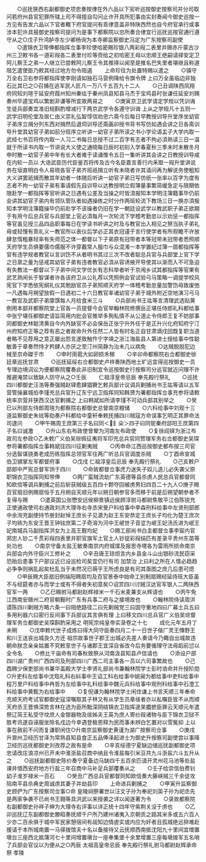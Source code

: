 <!-- { "loadSidebar": true } -->
　　○巡抚狭西右副都御史项忠奏按律在外六品以下官听巡按御史按察司并分司取问若府州县官犯罪所辖上司不得擅自勾问止许开具所犯事由实封奏闻今御史巡按一方见有告发六品以下官者輙下府官提问有乖律意盖非特陕西然也自今府官承行或事涉本犯许具报御史按察司提问为是事下都察院以忠所奏合律宜行巡抚巡按官通行遵守从之○戊子升鸿胪寺左少卿杨询为本寺卿监察御史冯定为广东按察司副使
　　○遣锦衣卫带俸都指挥佥事李珍使哈密赐珍银八两彩叚二表里并赐赤斤蒙古沙州三卫敕书各一道彩叚各二表里付珍等赍给之初哈密王母以忠顺王绝嗣请择安定卫阿儿察王之弟一人继立已尝敕阿儿察王令其推择以闻至是推名巴失里者堪继且称道阻乞遣使臣乃敕其经过地方勿令阻遏
　　上命珍往为处置特赐以遣之
　　○镇守万全右卫右参将都指挥使李刚请如独石马营例降给令旗令牌  上曰万全虽临边非独石比其巳之○召捕在逃军民人匠凡一万八千五百九十二人
　　○己丑调陕西凤翔府同知刘瑄于延安府葭州知州秦纮于秦州凤县知县马杰于宝鸡县时张谦任延安刘赐奏州毕逵宝鸡以繁剧非谦等所宜故两易之
　　○庚寅京卫武学请定学规以凭训诲生徒兵部奏宜准旧规斟酌增减行下两京武学令各遵守训诲  上从之学规凡十五则一武学旧明伦堂及居仁由义崇礼弘智惇信劝忠六斋今后每日早教授训导升堂序坐幼官子弟序立揖分列东西对揖然后退伺训导还斋画卯授书背书写仿如遇会讲之日各斋训导升堂其幼官子弟如前分班序立听讲一幼官子弟所读之书小学论语孟子大学内取一武经七书百将传内取一人习二书每日总授不过二百字有志者不拘必湏熟读三日一温就于所读书内取一节讲说大义使之通晓每日辰时初刻入学春夏秋三季未时未散冬月申时散一幼官子弟中年有长大者难于读诵惟令五日一集听讲其会讲之日教授训导咸在内轮一员以  大诰武臣历代臣鉴百将传及古今名臣嘉言善行内釆取一叚升堂讲说务在垣直明白令人易晓各官子弟齐班祇揖立听有未晓者许其请问再为解说务使粗知大义讲罢祇揖而散其年幼者一体随后听讲一幼官子弟日写仿纸一张率以百字为度有志者不拘一幼官子弟有事请假先自训导以达教授明立假簿量事繁简缓急定与限期依限赴学一都指挥等官听讲之日遇有公差及当操之时皆湏报知本学明注簿籍事毕仍前会讲其幼官子弟内有领队管队者如遇操练之时分作两班轮流下教场三日一换亦湏报知本学明注簿籍操毕仍前赴学不该操者仍旧在学一朝廷设武学以教武职子弟正欲期于有用今后总兵官与兵部堂上官必湏每月一次轮流下学稽考勤怠以示劝惩一都指挥等官虽见授三品四品职事每日在学读书听讲之时及与教官出入相见之祭当执子弟礼毋或轻慢有乖礼义一教官所以表仪后学必正其衣冠谨于言行使学者有所观瞻不许放肆怠惰粗暴轻率有失师范之体一都督以下子弟原有冠带者本等冠带未冠带者悉照顺天府学生员俱要儒巾儒服不许穿戴常人服巾与众混淆一本学置纪过簿一扇都指挥等官有违学规者教官以言训饬不从者明书其过三次不改者聪总兵官与兵部堂上官下学之日禀之量为惩戒其幼官子弟有违者教官必湏从容诱掖开导使其以渐而入不可急迫有失教法一都督以下子弟中间文学优长有志科举者听于京闱乡试其都指挥等官果有武艺熟闲长于智谋者许各该府卫从公礼荐以凭照例会官试验弓马策略一调提学校风宪官下学悉依宪纲礼仪其勉励官员子弟照顺天府学一体稽考勤怠量加警饬毋致废弛一凡遇每月朔望放假一日遇初二十六日教官率诸幼官子弟于城外附近空地演习弓马一教官及武职子弟廪馔每人月给食米三斗
　　○兵部尚书王竑等言清理武选贴黄例用本部并都察院堂上官各一员提督今会官举翰林院修撰岳正堪任侍郎礼科都给事中张宁堪任都御史请旨简用内批会官推举多狥私情不从公道止令侍郎王复不妨部事同都御史林聪清黄自今内外缺官不必会保岳正张宁升外任于是正升兴化府知府宁汀州府知府正等之荐有恶之者故命升外任然二人皆有时名正自甘肃谪戍回既复职当道者略不见荐用之意正屡出怨言遂致触忤宁字靖之浙江海盐县人第进士授给事中性聪敏善于章奏然恃才矜肆人亦厌之至汀州简静为治未几以病免
　　○达贼脱脱犯边械至京命磔于市
　　○申时雨雹大如卵损禾稼
　　○辛卯命都察院右佥都御史徐廷章巡抚甘肃
　　○巡抚延绥右佥都御史卢祥奏陕西地土旷远宜得巡按御史一员专理边境词讼为便都察院覆奏此非旧制宜令巡按御史行按察司分巡官就近问理不许推避淹禁以致缺人防守从之○壬辰
　　仁祖淳皇帝忌辰  奉先殿行祭礼
　　○巡抚四川都御史汪浩等奏强贼赵铎愈肆猖獗乞敕兵部计议调兵剿捕尚书王竑等请以五军营管操襄城伯李瑾充总兵官升辽东宁远卫指挥同知韩赟为署都指挥佥事充参将请敕统率京营并狭西汉达官剿捕之  上曰韩斌如所请李瑾不可动兵部其别举之
　　○癸巳以刑部左侍郎周瑄为都察院右都御史总督南京粮储
　　○六科给事中刘观十三道监察御史朱铉等劾奏户科都给中童轩奉敕抚捕四川贼寇方命误事乞明正其罪命法司逮问
　　○甲午赐周王庶第三子名曰同＜釒朵＞四子曰同铌秦府郃阳王庶第四子名曰诚激
　　○升山东右布政使曾翚为河南左布政使
　　○复徐阎铎为浙江布政司左参政○乙未敕广义伯吴琮佩征夷将军印充总兵官同赞理军务右佥都御史吴琛参将署都指挥佥事韩斌往四川征剿夷贼
　　○丙申命江西巡按御史都布按三司官分选智谋骁勇老成历练指挥总领官军往两广听总兵官调度杀贼
　　○丁酉命宣城伯卫頴掌左军都督府事
　　○戊戌  仁祖淳皇后忌辰  奉先殿行祭礼
　　○己亥敕户部郎中严宪总督军饷于四川
　　○命故都督佥事虎力迷失子奴儿迭儿必失袭父原职锦衣卫指挥同知带俸
　　○两广蛮贼流劫广东英德等县杀虏人民总兵官都督同知欧信等调兵剿捕之前后斩获贼级五百四十颗夺回被虏男妇四百二十九人○庚子赐百官扇旧例赐扇恒于五月朔自天顺元年以朔日朝参官多而移于前是后朔望朝参者不复得与赐
　　○遣英国公张懋安远侯柳景镇远侯顾淳驸马都尉焦敬平江伯陈锐充正使通政使司右通政刘济大理寺右寺丞宋旻户科给事中李森刑科给事中左贤刑部郎中余洵充副使持节册封赵悼王庶长子见灂为赵王东安恭定王庶长子均化为楚王庶次子均钸为东安王晋王钟铉庶第二子奇溶为河中王岷世子音垽为岷王妃汤氏进为岷王妃南城兵马副指挥洪女为上高王觐均妃
　　○赐工部尚书白圭都督佥事李宸内官郑忠人钞二千贯彩叚四表里并职官旗军土官土人钞锭彩叚绢匹有差录平贵州东苗等处功也
　　○南京守备太盐王敏奏南京内府城堞及报恩寺塔各为雷雨所损命南京兵部会内外守臣兴工修补之
　　○辛丑唐王琼炟言内乡县金斗山出银砂流民窃采恐贻后患事下户部议近已设巡检司矣宜仍行有司  加禁治  上曰利之所在人情必趋趋必争争则祸乱起矣杜乱当于未然况已萌乎王所虑良是有司其亟图之庶几后患可熄
　　○甲辰赐大臣扇旧例端阳赐扇均及百官景泰中始命工别制扇赐经延侍班大臣虽不与经筵者亦与而学士或有不得者失初意矣○诏赏四川讨贼汉达官军银人二两陕西官军一两
　　○乙巳赐驸马都尉赵辉禄米一千石米麦兼支从辉请也
　　○丙午免江西南安赣州二府官朝觐时广东有兵事二府与之接境故也
　　○翰林院侍读周洪谟陈四川剿贼方略六条一曰阻绝路径二曰先剿贼党三曰固守重地四曰广募土兵五曰多用利器六曰密行反间事下兵部议其言俱有理  上曰移文四川总兵官广义伯吴琮督理军务佥都御史吴琛斟酌采用之
明宪宗纯皇帝实录卷之十七
　　成化元年五月丁未朔
　　○戊申敕代世子成炼曰得大同守臣奏四月二十一日世子偕广灵王慱野王和川王送丧出城良久方还  祖宗故事世子郡王出城必先差人奏请今乃輙自出城故违朝命朕念亲亲姑置不究敕至世子与诸郡王宜深自省改今后务要循理守法毋蹈前愆以全令名
　　○修比干庙命有司春秋致祭从河南汲县知县卢信请也
　　○添设户部四川湖广贵州广西四司及刑部四川广西二司主事各一员以六司事繁故也
　　○己酉赐少保吏部尚书兼华盖殿大学士李贤礼部尚书兼翰林院学士彭时诰命并升授阶勋○升吏科左给事中沈珤礼科右紏事中王诏工科右给事中姚昶为都给事中吏科给事中程万里户科给事中冉哲为左给事中礼科给事中魏元兵科给事中观刑科给事中石澄工科给事中黄甄为右给事中
　　○复倪谦为翰林院学士闲住谦上书言天顺三年奉命充顺天府考试官都御史寇深嘱取其子林又有从学生员章绂者亦以私嘱臣皆不从而顺天府丞王晋惧深势言林在选为臣所黜深阴结锦衣卫指挥逯杲攟摭臣罪云天顺元年遣祭辽简王私受守坟庶人金银器物及绂姊夫王英为庶人寄纱叚诸物与臣下锦衣卫狱不胜考讯遂自诬服坐除名戍边今幸遇登极恩释为民而事未辨白乞置对以雪冤抑  上以事在赦前不问而复谦职闲住○升南京监察御史黄谨为湖广按察司佥事
　　○庚戌升滁州卫经历甘泽为常熟县知县食正五品俸泽起进士为御史升按察司副使尝以事降卫经历巡抚都御史刘孜荐之故有是命
　　○辛亥绥德宁夏缺边储巡抚副都御史项忠请改庄浪凉州已开未中淮浙盐召商中纳且令淮盐每引米豆共九斗浙盐六斗五升从之
　　○巡抚副都御史陈价奏宁夏备边马缺四千五百余匹请开灵州花马池等处盐课并借西安府地方行盐三年召商中马补足兵部覆奏从之
　　○壬子给崇信伯费钊幼子淮岁禄米一百石
　　○癸丑广西总兵官都督同知欧信奏大藤峡贼三千余徒攻陷南平县杀典史周诚虏其妻子并劫县印
　　上命进兵剿捕之
　　○甲寅升监察御史顾俨为广东按察司佥事○命  皇陵祠祭署世以汪文子孙为奉祀刘英子孙为祀丞先是两家争袭不已尚书王翱等具洪武以来授袭之详以闻遂著为令
　　○录故都察院右副都御史孙祥子绅为大理寺右评事以详正统十四年守紫荆关没于虏也
　　○乙卯巡抚辽东副都御史滕昭奏抚顺千户所乃建州诸夷入京朝贡之路其米多或五六百人少亦二百余俱于城中军民家憩宿间有觇知边情虗实或内应为奸者且孤城绝远猝难赴援请于本所城南置一马驿拨馆夫十名以备接待又云抚顺西南抵沈阳九十里间宜增置墩台三座西北抵蒲河七十里间增置墩台一座奉集堡十余里增置三座每墩拨军五名哨了兵部会官议以为便从之○丙辰  太祖高皇帝忌辰  奉先殿行祭礼驸马都尉赵辉承命祭  孝陵
